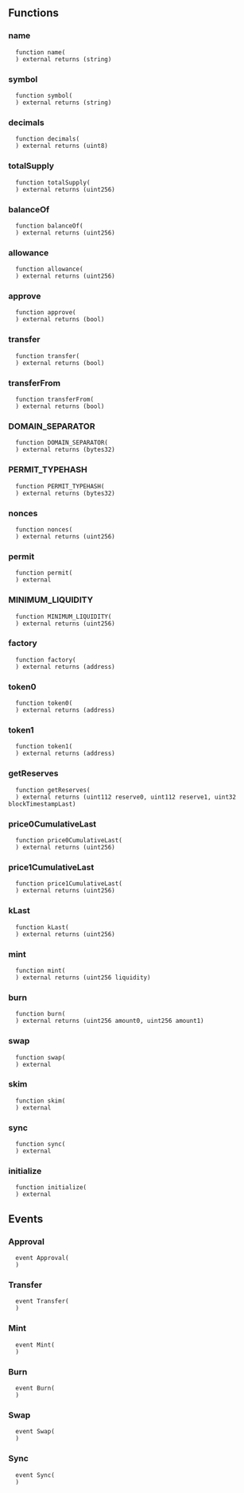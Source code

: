


## Functions
### name
```solidity
  function name(
  ) external returns (string)
```




### symbol
```solidity
  function symbol(
  ) external returns (string)
```




### decimals
```solidity
  function decimals(
  ) external returns (uint8)
```




### totalSupply
```solidity
  function totalSupply(
  ) external returns (uint256)
```




### balanceOf
```solidity
  function balanceOf(
  ) external returns (uint256)
```




### allowance
```solidity
  function allowance(
  ) external returns (uint256)
```




### approve
```solidity
  function approve(
  ) external returns (bool)
```




### transfer
```solidity
  function transfer(
  ) external returns (bool)
```




### transferFrom
```solidity
  function transferFrom(
  ) external returns (bool)
```




### DOMAIN_SEPARATOR
```solidity
  function DOMAIN_SEPARATOR(
  ) external returns (bytes32)
```




### PERMIT_TYPEHASH
```solidity
  function PERMIT_TYPEHASH(
  ) external returns (bytes32)
```




### nonces
```solidity
  function nonces(
  ) external returns (uint256)
```




### permit
```solidity
  function permit(
  ) external
```




### MINIMUM_LIQUIDITY
```solidity
  function MINIMUM_LIQUIDITY(
  ) external returns (uint256)
```




### factory
```solidity
  function factory(
  ) external returns (address)
```




### token0
```solidity
  function token0(
  ) external returns (address)
```




### token1
```solidity
  function token1(
  ) external returns (address)
```




### getReserves
```solidity
  function getReserves(
  ) external returns (uint112 reserve0, uint112 reserve1, uint32 blockTimestampLast)
```




### price0CumulativeLast
```solidity
  function price0CumulativeLast(
  ) external returns (uint256)
```




### price1CumulativeLast
```solidity
  function price1CumulativeLast(
  ) external returns (uint256)
```




### kLast
```solidity
  function kLast(
  ) external returns (uint256)
```




### mint
```solidity
  function mint(
  ) external returns (uint256 liquidity)
```




### burn
```solidity
  function burn(
  ) external returns (uint256 amount0, uint256 amount1)
```




### swap
```solidity
  function swap(
  ) external
```




### skim
```solidity
  function skim(
  ) external
```




### sync
```solidity
  function sync(
  ) external
```




### initialize
```solidity
  function initialize(
  ) external
```




## Events
### Approval
```solidity
  event Approval(
  )
```



### Transfer
```solidity
  event Transfer(
  )
```



### Mint
```solidity
  event Mint(
  )
```



### Burn
```solidity
  event Burn(
  )
```



### Swap
```solidity
  event Swap(
  )
```



### Sync
```solidity
  event Sync(
  )
```



